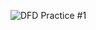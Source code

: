 ![DFD Practice #1](https://cloud.githubusercontent.com/assets/25017728/22444853/55333d06-e70a-11e6-9639-0d6e42676cdf.PNG)

